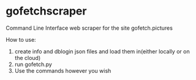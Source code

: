# gofetchscraper
Command Line Interface web scraper for the site gofetch.pictures

How to use:
1) create info and dblogin json files and load them in(either locally or on the cloud)
2) run gofetch.py
3) Use the commands however you wish
